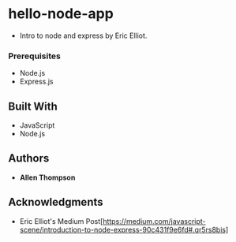 # hello-node-app
* Intro to node and express by Eric Elliot.

### Prerequisites
* Node.js
* Express.js

## Built With
* JavaScript
* Node.js

## Authors
* **Allen Thompson**

## Acknowledgments
* Eric Elliot's Medium Post[https://medium.com/javascript-scene/introduction-to-node-express-90c431f9e6fd#.qr5rs8bis]
